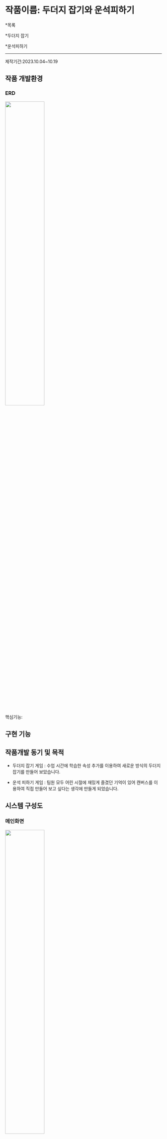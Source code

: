 # 작품이름: 두더지 잡기와 운석피하기
*목록

 *두더지 잡기 
 
 *운석피하기 
  ***

제작기간:2023.10.04~10.19


## 작품 개발환경

### ERD
<img width="50%" src="https://3nd-team3.s3.ap-northeast-2.amazonaws.com/upload/%EC%8A%A4%ED%81%AC%EB%A6%B0%EC%83%B7+2024-02-20+152556.png"/>

핵심기능:

## 구현 기능

## 작품개발 동기 및 목적
 - 두더지 잡기 게임 : 수업 시간에 학습한 속성 추가를 이용하여 새로운 방식의 두더지 잡기를 만들어 보았습니다.

- 운석 피하기 게임 : 팀원 모두 어린 시절에 재밌게 즐겼던 기억이 있어 캔버스를 이용하여 직접 만들어 보고 
싶다는 생각에 만들게 되었습니다.

## 시스템 구성도

### 메인화면
   <img width="50%" src="https://3nd-team3.s3.ap-northeast-2.amazonaws.com/upload/%EC%8A%A4%ED%81%AC%EB%A6%B0%EC%83%B7+2024-02-19+165007.png"/>

  ***
  
### 1.두더지 잡기
<img width="50%" src="https://3nd-team3.s3.ap-northeast-2.amazonaws.com/upload/%EC%8A%A4%ED%81%AC%EB%A6%B0%EC%83%B7+2024-02-19+170818.png"/>

 ***
 
### 2.운석피하기 
<img width="50%" src="https://3nd-team3.s3.ap-northeast-2.amazonaws.com/upload/%EC%8A%A4%ED%81%AC%EB%A6%B0%EC%83%B7+2024-02-19+170915.png"/>
